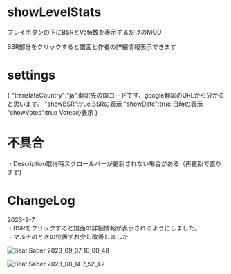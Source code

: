 # showLevelStats
プレイボタンの下にBSRとVote数を表示するだけのMOD

BSR部分をクリックすると譜面と作者の詳細情報表示できます

# settings
{
	"translateCountry":"ja",翻訳先の国コードです、google翻訳のURLから分かると思います。
	"showBSR":true,BSRの表示
	"showDate":true,日時の表示
	"showVotes":true Votesの表示
}

# 不具合
・Description取得時スクロールバーが更新されない場合がある（再更新で直ります)  

# ChangeLog
2023-9-7  
・BSRをクリックすると譜面の詳細情報が表示されるようにしました。  
・マルチのときの位置ずれ少し改善しました


![Beat Saber 2023_09_07 16_00_48](https://github.com/scifiHerb/showLevelStats/assets/109839172/1cec4aae-fd76-4d3c-bcaa-342b74e0a76a)

![Beat Saber 2023_08_14 7_52_42](https://github.com/scifiHerb/showLevelStats/assets/109839172/0dfec7ac-9958-478e-bdf6-f27988d714ca)
